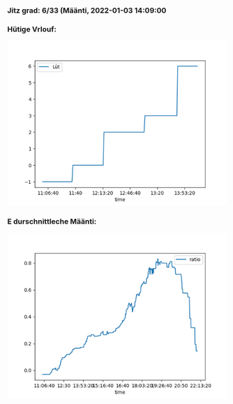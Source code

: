 ### Jitz grad: 6/33 (Määnti, 2022-01-03 14:09:00

### Hütige Vrlouf:
![Graph](Today.png)

### E durschnittleche Määnti:
![Graph](Määnti.png)